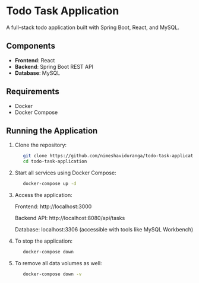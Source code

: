 # Todo Task Application

A full-stack todo application built with Spring Boot, React, and MySQL.

## Components

- **Frontend**: React
- **Backend**: Spring Boot REST API
- **Database**: MySQL

## Requirements

- Docker
- Docker Compose

## Running the Application

1. Clone the repository:
   ```bash
      git clone https://github.com/nimeshaviduranga/todo-task-application.git
      cd todo-task-application

2. Start all services using Docker Compose:
   ```bash
      docker-compose up -d

3. Access the application:

   Frontend: http://localhost:3000

   Backend API: http://localhost:8080/api/tasks

   Database: localhost:3306 (accessible with tools like MySQL Workbench)   

4. To stop the application:
   ```bash
      docker-compose down

5. To remove all data volumes as well:
   ```bash
      docker-compose down -v   